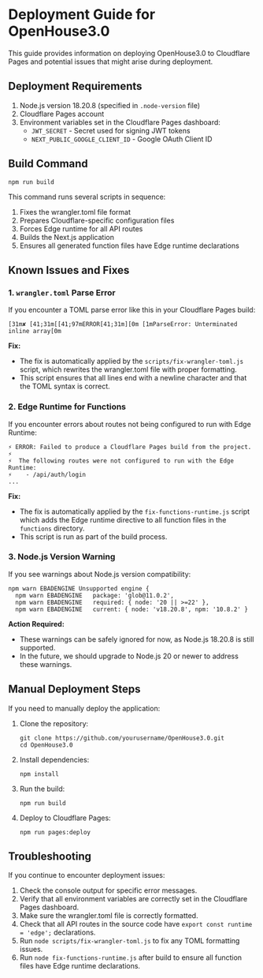 # Deployment Guide for OpenHouse3.0

This guide provides information on deploying OpenHouse3.0 to Cloudflare Pages and potential issues that might arise during deployment.

## Deployment Requirements

1. Node.js version 18.20.8 (specified in `.node-version` file)
2. Cloudflare Pages account
3. Environment variables set in the Cloudflare Pages dashboard:
   - `JWT_SECRET` - Secret used for signing JWT tokens
   - `NEXT_PUBLIC_GOOGLE_CLIENT_ID` - Google OAuth Client ID

## Build Command

```
npm run build
```

This command runs several scripts in sequence:
1. Fixes the wrangler.toml file format
2. Prepares Cloudflare-specific configuration files
3. Forces Edge runtime for all API routes
4. Builds the Next.js application
5. Ensures all generated function files have Edge runtime declarations

## Known Issues and Fixes

### 1. `wrangler.toml` Parse Error

If you encounter a TOML parse error like this in your Cloudflare Pages build:

```
[31m✘ [41;31m[[41;97mERROR[41;31m][0m [1mParseError: Unterminated inline array[0m
```

**Fix:** 
- The fix is automatically applied by the `scripts/fix-wrangler-toml.js` script, which rewrites the wrangler.toml file with proper formatting.
- This script ensures that all lines end with a newline character and that the TOML syntax is correct.

### 2. Edge Runtime for Functions

If you encounter errors about routes not being configured to run with Edge Runtime:

```
⚡️ ERROR: Failed to produce a Cloudflare Pages build from the project.
⚡️ 
⚡️ 	The following routes were not configured to run with the Edge Runtime:
⚡️ 	  - /api/auth/login
...
```

**Fix:**
- The fix is automatically applied by the `fix-functions-runtime.js` script which adds the Edge runtime directive to all function files in the `functions` directory.
- This script is run as part of the build process.

### 3. Node.js Version Warning

If you see warnings about Node.js version compatibility:

```
npm warn EBADENGINE Unsupported engine {
  npm warn EBADENGINE   package: 'glob@11.0.2',
  npm warn EBADENGINE   required: { node: '20 || >=22' },
  npm warn EBADENGINE   current: { node: 'v18.20.8', npm: '10.8.2' }
```

**Action Required:**
- These warnings can be safely ignored for now, as Node.js 18.20.8 is still supported.
- In the future, we should upgrade to Node.js 20 or newer to address these warnings.

## Manual Deployment Steps

If you need to manually deploy the application:

1. Clone the repository:
   ```
   git clone https://github.com/yourusername/OpenHouse3.0.git
   cd OpenHouse3.0
   ```

2. Install dependencies:
   ```
   npm install
   ```

3. Run the build:
   ```
   npm run build
   ```

4. Deploy to Cloudflare Pages:
   ```
   npm run pages:deploy
   ```

## Troubleshooting

If you continue to encounter deployment issues:

1. Check the console output for specific error messages.
2. Verify that all environment variables are correctly set in the Cloudflare Pages dashboard.
3. Make sure the wrangler.toml file is correctly formatted.
4. Check that all API routes in the source code have `export const runtime = 'edge';` declarations.
5. Run `node scripts/fix-wrangler-toml.js` to fix any TOML formatting issues.
6. Run `node fix-functions-runtime.js` after build to ensure all function files have Edge runtime declarations. 